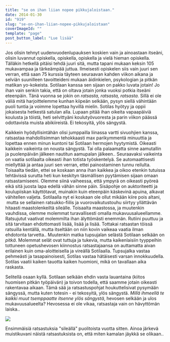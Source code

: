 ```yaml
---
title: "se on ihan liian nopee pikkujaloistaan."
date: 2014-01-30
id: "919"
slug: "se-on-ihan-liian-nopee-pikkujaloistaan"
coverImageId: ""
template: "page"
post_button_label: "Lue lisää"
---
```


Jos olisin tehnyt uudenvuodenlupauksen koskien vain ja ainoastaan itseäni, olisin luvannut opiskella, opiskella, opiskella ja vielä hieman opiskella. Tälläkin hetkellä pitäisi tehdä juuri sitä, mutta tapani mukaan keksin 105 mukavampaa ja tärkeämpää juttua. Ilmeisesti opiskelen siis vain juuri sen verran, että saan 75 kurssia täyteen seuraavan kahden viikon aikana ja selviän suunilleen tavoitteideni mukaan äidinkielen, psykologian ja pitkän matikan yo-kokeista. Sotilaan kanssa sen sijaan on pakko luvata jotain! Jo ihan vain senkin takia, että on oltava jotain jonka vuoksi potkia itseäni eteenpäin. Tänä vuonna se jokin on _ratsasta, ratsasta, ratsasta_. Sillä ei ole väliä mitä harjoittelemme kunhan kiipeän selkään, pysyn siellä vähintään puoli tuntia ja voimme lopettaa hyvillä mielin. Sotilas hyötyy ja oppii jokaisesta hetkestä satulan alla. Lupaan pitää ihan oikeita vapaapäiviä koulusta ja töistä, heti selvittyäni koulutyövuoresta ja parin viikon päässä odottavista muista abikiireistä. Ei tekosyitä, ylös sängystä.

Kaikkein hyödyllisintähän olisi jumppailla liinassa vartti sivuohjien kanssa, ratsastaa mahdollisimman tehokkaasti max parikymmentä minuuttia ja lopettaa ennen minun kuntoni tai Sotilaan hermojen hyytymistä. Oikeasti kaikkein vaikeinta on nousta sängystä. Tai olla palaamatta sinne aamutallin ja puolenpäivän jälkeen nautitun aamupalan jälkeen.. Seuraavaksi vaikeinta on vaatia sotilaalta oikeasti ihan totista työskentelyä. Se automaattisesti miellyttää ja antaa juuri sen verran, ettei painostaminen tunnu reilulta. Toisaalta tiedän, ettei se koskaan anna ihan kaikkea ja oikoo etenkin tutuissa tehtävissä surutta heti kun keskityn täsmällisen pyytämisen sijaan omaan ratsastamiseeni. Olemme siinä vaiheessa, että ympyrä on oikeasti pyöreä eikä sitä juosta lapa edellä vähän sinne päin. Sisäpohje on auktoriteetti ja koulupiiskan käyttötavat, muinakin kuin eteenpäin käskevinä apuina, alkavat vähitellen valjeta. Sotilaalla nyt ei koskaan ole ollut mikään kiire pois altani,  mutta se sellainen ratsukko-fiilis ja vuorovaikutustouhu siirtyy yllättävän hitaasti maastolenkeiltä sileälle. Toisaalta maastossa, ja muutenkin vauhdissa, olemme molemmat turavallisesti omalla mukavuusalueellamme. Ratsujutut vaativat molemmilta ihan älyttömästi enemmän. Rutiini puuttuu ja sitä tarvitaan ehdottomasti lisää, lisää ja lisää. Tottakai ratsastan töissä ratsuilla kentällä, mutta itseltään on niin kovin vaikeaa vaatia ilman ehdotonta tarvetta.. Muutenkin matka tupsujalan selästä Sotilaan selkään on _pitkä_. Molemmat selät ovat tuttuja ja tukevia, mutta kaikenlaisiin tyyppeihin tottuneen opetushevosen kiinnostus ratsastajaansa on auttamatta aivan erilainen kuin oma-aloitteisella ja vireällä Sotilaalla. Tupsujalka vastaa pehmeästi ja tasapainoisesti, Sotilas vastaa hätäisesti varsan innokkuudella. Sotilas vaatii kaiken tauotta kaiken huomioni, mikä on tavallaan aika raskasta.

Selitellä osaan kyllä. Sotilaan selkään ehdin vasta lauantaina (kiitos huomisen pitkän työpäivän) ja toivon todella, että saamme jotain oikeasti rakentavaa aikaan. Tämä sää ja ratsastuspohjat houkuttelisivat pysymään sängyssä, mutta kuten totesin - ei tekosyitä, ylös sängystä. _Millä ihmeellä te kaikki muut tsemppaatte itsenne ylös sängystä_, hevosen selkään ja ulos mukavuusalueelta? Hevosessa ei ole vikaa, ratsastaja vain on hävyttömän laiska..

[![](/images/IMG_0336.jpg)](http://1.bp.blogspot.com/-itFS49Orqzo/Uuq0o-tIp6I/AAAAAAAAH5A/_-UOVIhGeW8/s1600/IMG_0336.jpg)

Ensimmäisiä ratsastuksia "sileällä" puolitoista vuotta sitten. Ainoa järkevä muistikuvani näistä ratsastuksista on, että miten kamalan jäykkä se olikaan..
